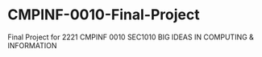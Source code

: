 # CMPINF-0010-Final-Project
Final Project for 2221 CMPINF 0010 SEC1010 BIG IDEAS IN COMPUTING &amp; INFORMATION
